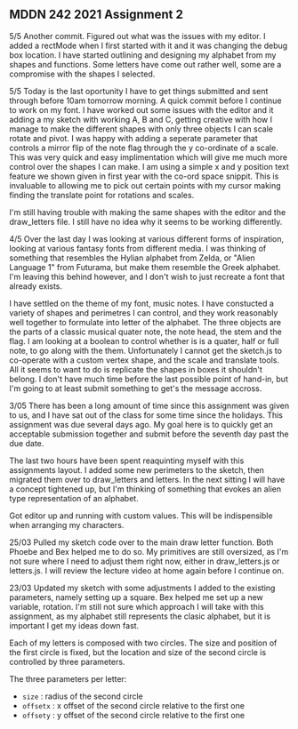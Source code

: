 ## MDDN 242 2021 Assignment 2
5/5
Another commit. Figured out what was the issues with my editor. I added a rectMode when I first started with it and it was changing the debug box location. I have started outlining and designing my alphabet from my shapes and functions. Some letters have come out rather well, some are a compromise with the shapes I selected.

5/5
Today is the last oportunity I have to get things submitted and sent through before 10am tomorrow morning. A quick commit before I continue to work on my font. I have worked out some issues with the editor and it adding a my sketch with working A, B and C, getting creative with how I manage to make the different shapes with only three objects I can scale rotate and pivot. I was happy with adding a seperate parameter that controls a mirror flip of the note flag through the y co-ordinate of a scale. This was very quick and easy implimentation which will give me much more control over the shapes I can make.
I am using a simple x and y position text feature we shown given in first year with the co-ord space snippit. This is invaluable to allowing me to pick out certain points with my cursor making finding the translate point for rotations and scales.

I'm still having trouble with making the same shapes with the editor and the draw_letters file. I still have no idea why it seems to be working differently.

4/5
Over the last day I was looking at various different forms of inspiration, looking at various fantasy fonts from different media. I was thinking of something that resembles the Hylian alphabet from Zelda, or "Alien Language 1" from Futurama, but make them resemble the Greek alphabet. I'm leaving this behind however, and I don't wish to just recreate a font that already exists.

I have settled on the theme of my font, music notes. I have constucted a variety of shapes and perimetres I can control, and they work reasonably well together to formulate into letter of the alphabet. The three objects are the parts of a classic musical quater note, the note head, the stem and the flag. I am looking at a boolean to control whether is is a quater, half or full note, to go along with the them. Unfortunately I cannot get the sketch.js to co-operate with a custom vertex shape, and the scale and translate tools. All it seems to want to do is replicate the shapes in boxes it shouldn't belong. I don't have much time before the last possible point of hand-in, but I'm going to at least submit something to get's the message accross.

3/05
There has been a long amount of time since this assignment was given to us, and I have sat out of the class for some time since the holidays. This assignment was due several days ago. My goal here is to quickly get an acceptable submission together and submit before the seventh day past the due date.

The last two hours have been spent reaquinting myself with this assignments layout. I added some new perimeters to the sketch, then migrated them over to draw_letters and letters. In the next sitting I will have a concept tightened up, but I'm thinking of something that evokes an alien type representation of an alphabet.

Got editor up and running with custom values. This will be indispensible when arranging my characters.

25/03
Pulled my sketch code over to the main draw letter function. Both Phoebe and Bex helped me to do so. My primitives are still oversized, as I'm not sure where I need to adjust them right now, either in draw_letters.js or letters.js. I will review the lecture video at home again before I continue on.

23/03
Updated my sketch with some adjustments I added to the existing parameters, namely setting up a square. Bex helped me set up a new variable, rotation. I'm still not sure which approach I will take with this assignment, as my alphabet still represents the clasic alphabet, but it is important I get my ideas down fast.

Each of my letters is composed with two circles. The size and position of the first circle is fixed, but the location and size of the second circle is controlled by three parameters.

The three parameters per letter:
  * `size` : radius of the second circle
  * `offsetx` : x offset of the second circle relative to the first one
  * `offsety` : y offset of the second circle relative to the first one

